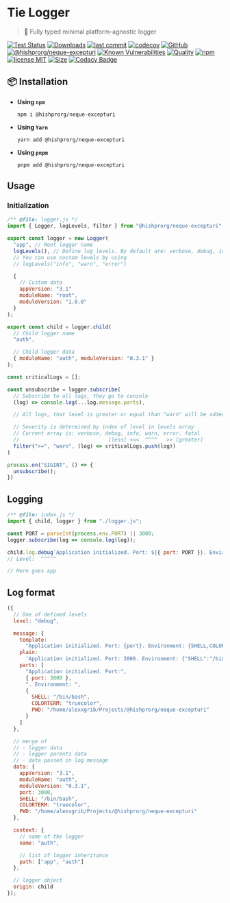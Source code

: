 # Tie Logger

> 👔 Fully typed minimal platform-agnostic logger

[![Test Status](https://github.com/hishprorg/neque-excepturi/actions/workflows/test.yml/badge.svg)](https://github.com/hishprorg/neque-excepturi)
[![Downloads](https://img.shields.io/npm/dt/@hishprorg/neque-excepturi.svg)](https://npmjs.com/package/@hishprorg/neque-excepturi)
[![last commit](https://img.shields.io/github/last-commit/AlexXanderGrib/@hishprorg/neque-excepturi.svg)](https://github.com/hishprorg/neque-excepturi)
[![codecov](https://img.shields.io/codecov/c/github/AlexXanderGrib/@hishprorg/neque-excepturi/main.svg)](https://codecov.io/gh/AlexXanderGrib/@hishprorg/neque-excepturi)
[![GitHub](https://img.shields.io/github/stars/AlexXanderGrib/@hishprorg/neque-excepturi.svg)](https://github.com/hishprorg/neque-excepturi)
[![@hishprorg/neque-excepturi](https://snyk.io/advisor/npm-package/@hishprorg/neque-excepturi/badge.svg)](https://snyk.io/advisor/npm-package/@hishprorg/neque-excepturi)
[![Known Vulnerabilities](https://snyk.io/test/npm/@hishprorg/neque-excepturi/badge.svg)](https://snyk.io/test/npm/@hishprorg/neque-excepturi)
[![Quality](https://img.shields.io/npms-io/quality-score/@hishprorg/neque-excepturi.svg?label=quality%20%28npms.io%29&)](https://npms.io/search?q=@hishprorg/neque-excepturi)
[![npm](https://img.shields.io/npm/v/@hishprorg/neque-excepturi.svg)](https://npmjs.com/package/@hishprorg/neque-excepturi)
[![license MIT](https://img.shields.io/npm/l/@hishprorg/neque-excepturi.svg)](https://github.com/hishprorg/neque-excepturi/blob/main/LICENSE.txt)
[![Size](https://img.shields.io/bundlephobia/minzip/@hishprorg/neque-excepturi)](https://bundlephobia.com/package/@hishprorg/neque-excepturi)
[![Codacy Badge](https://app.codacy.com/project/badge/Grade/c32597c51ac540b08a2474575ae25cbb)](https://www.codacy.com/gh/AlexXanderGrib/@hishprorg/neque-excepturi/dashboard?utm_source=github.com&utm_medium=referral&utm_content=AlexXanderGrib/@hishprorg/neque-excepturi&utm_campaign=Badge_Grade)

## 📦 Installation

- **Using `npm`**
  ```shell
  npm i @hishprorg/neque-excepturi
  ```
- **Using `Yarn`**
  ```shell
  yarn add @hishprorg/neque-excepturi
  ```
- **Using `pnpm`**
  ```shell
  pnpm add @hishprorg/neque-excepturi
  ```

## Usage

### Initialization

```javascript
/** @file: logger.js */
import { Logger, logLevels, filter } from "@hishprorg/neque-excepturi";

export const logger = new Logger(
  "app", // Root logger name
  logLevels(), // Define log levels. By default are: verbose, debug, info, warn, error, fatal
  // You can use custom levels by using
  // logLevels("info", "warn", "error")

  {
    // Custom data
    appVersion: "3.1"
    moduleName: "root",
    moduleVersion: "1.0.0"
  }
);

export const child = logger.child(
  // Child logger name
  "auth",

  // Child logger data
  { moduleName: "auth", moduleVersion: "0.3.1" }
);

const criticalLogs = [];

const unsubscribe = logger.subscribe(
  // Subscribe to all logs, they go to console
  (log) => console.log(...log.message.parts),

  // All logs, that level is greater or equal than "warn" will be added to critical logs

  // Severity is determined by index of level in levels array
  // Current array is: verbose, debug, info, warn, error, fatal
  //                             [less] <<<  ^^^^   >> [greater]
  filter(">=", "warn", (log) => criticalLogs.push(log))
)

process.on("SIGINT", () => {
  unsubscribe();
})
```

## Logging

```javascript
/** @file: index.js */
import { child, logger } from "./logger.js";

const PORT = parseInt(process.env.PORT) || 3000;
logger.subscribe(log => console.log(log));

child.log.debug`Application initialized. Port: ${{ port: PORT }}. Environment: ${{process.env}}`;
// Level:  ^^^^^

// Here goes app
```

## Log format

```javascript
({
  // One of defined levels
  level: "debug",

  message: {
    template:
      "Application initialized. Port: {port}. Environment: {SHELL,COLORTERM,PWD}",
    plain:
      'Application initialized. Port: 3000. Environment: {"SHELL":"/bin/bash","COLORTERM":"truecolor","PWD":"/home/alexxgrib/Projects/@hishprorg/neque-excepturi"}',
    parts: [
      "Application initialized. Port:",
      { port: 3000 },
      ". Environment: ",
      {
        SHELL: "/bin/bash",
        COLORTERM: "truecolor",
        PWD: "/home/alexxgrib/Projects/@hishprorg/neque-excepturi"
      }
    ]
  },

  // merge of
  // - logger data
  // - logger parents data
  // - data passed in log message
  data: {
    appVersion: "3.1",
    moduleName: "auth",
    moduleVersion: "0.3.1",
    port: 3000,
    SHELL: "/bin/bash",
    COLORTERM: "truecolor",
    PWD: "/home/alexxgrib/Projects/@hishprorg/neque-excepturi"
  },

  context: {
    // name of the logger
    name: "auth",

    // list of logger inheritance
    path: ["app", "auth"]
  },

  // logger object
  origin: child
});
```
